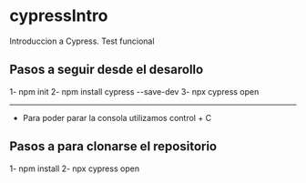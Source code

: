 # cypressIntro
Introduccion a Cypress. Test funcional

## Pasos a seguir desde el desarollo

1- npm init
2- npm install cypress --save-dev
3- npx cypress open

---

- Para poder parar la consola utilizamos control + C

## Pasos a para clonarse el repositorio

1- npm install
2- npx cypress open

